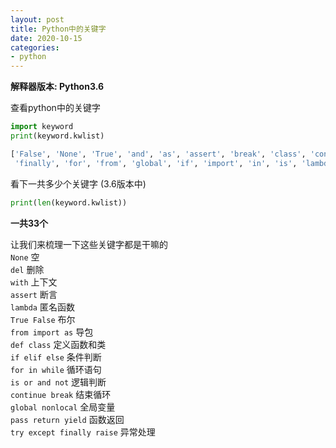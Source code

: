 ```yaml
---
layout: post
title: Python中的关键字
date: 2020-10-15
categories:
- python
---
```


**解释器版本: Python3.6**

查看python中的关键字
```python
import keyword
print(keyword.kwlist)
```
```python
['False', 'None', 'True', 'and', 'as', 'assert', 'break', 'class', 'continue', 'def', 'del', 'elif', 'else', 'except',
 'finally', 'for', 'from', 'global', 'if', 'import', 'in', 'is', 'lambda', 'nonlocal', 'not', 'or', 'pass', 'raise', 'return', 'try', 'while', 'with', 'yield']
```
看下一共多少个关键字 (3.6版本中)
```python
print(len(keyword.kwlist))
```
**一共33个**

让我们来梳理一下这些关键字都是干嘛的<br>
`None` 空<br>
`del` 删除<br>
`with` 上下文<br>
`assert` 断言<br>
`lambda` 匿名函数<br>
`True False` 布尔<br>
`from import as` 导包<br>
`def class` 定义函数和类<br>
`if elif else` 条件判断<br>
`for in while` 循环语句<br>
`is or and not` 逻辑判断<br>
`continue break` 结束循环<br>
`global nonlocal` 全局变量<br>
`pass return yield` 函数返回<br>
`try except finally raise` 异常处理
